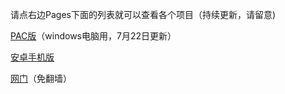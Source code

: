 请点右边Pages下面的列表就可以查看各个项目（持续更新，请留意)


[PAC版](https://github.com/Alvin9999/new-pac/wiki/PAC%E7%89%88%EF%BC%88windows%E7%94%B5%E8%84%91%E7%94%A8%EF%BC%89)（windows电脑用，7月22日更新）

[安卓手机版](https://github.com/Alvin9999/new-pac/wiki/%E5%AE%89%E5%8D%93%E6%89%8B%E6%9C%BA%E7%89%88)

[网门](https://github.com/Alvin9999/new-pac/wiki/%E7%BD%91%E9%97%A8%EF%BC%88%E5%85%8D%E7%BF%BB%E5%A2%99%E7%BD%91%E5%9D%80%EF%BC%89)（免翻墙）